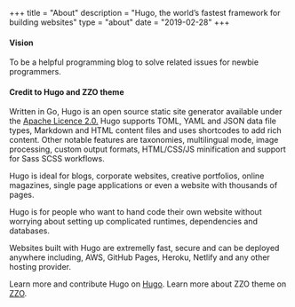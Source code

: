 +++
title = "About"
description = "Hugo, the world’s fastest framework for building websites"
type = "about"
date = "2019-02-28"
+++

#### Vision

To be a helpful programming blog to solve related issues for newbie programmers.

#### Credit to Hugo and ZZO theme
Written in Go, Hugo is an open source static site generator available under the [Apache Licence 2.0.](https://github.com/gohugoio/hugo/blob/master/LICENSE) Hugo supports TOML, YAML and JSON data file types, Markdown and HTML content files and uses shortcodes to add rich content. Other notable features are taxonomies, multilingual mode, image processing, custom output formats, HTML/CSS/JS minification and support for Sass SCSS workflows.

Hugo is ideal for blogs, corporate websites, creative portfolios, online magazines, single page applications or even a website with thousands of pages.

Hugo is for people who want to hand code their own website without worrying about setting up complicated runtimes, dependencies and databases.

Websites built with Hugo are extremelly fast, secure and can be deployed anywhere including, AWS, GitHub Pages, Heroku, Netlify and any other hosting provider.

Learn more and contribute Hugo on [Hugo](https://github.com/gohugoio).
Learn more about ZZO theme on [ZZO](https://github.com/zzossig/hugo-theme-zzo).


